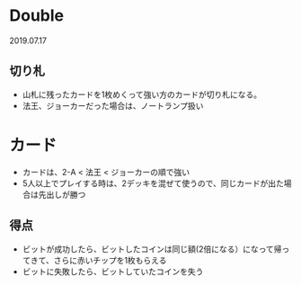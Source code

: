 # Double
2019.07.17

## 切り札
* 山札に残ったカードを1枚めくって強い方のカードが切り札になる。
* 法王、ジョーカーだった場合は、ノートランプ扱い

# カード
* カードは、2-A < 法王 < ジョーカーの順で強い
* 5人以上でプレイする時は、2デッキを混ぜて使うので、同じカードが出た場合は先出しが勝つ

## 得点
* ビットが成功したら、ビットしたコインは同じ額(2倍になる）になって帰ってきて、さらに赤いチップを1枚もらえる
* ビットに失敗したら、ビットしていたコインを失う